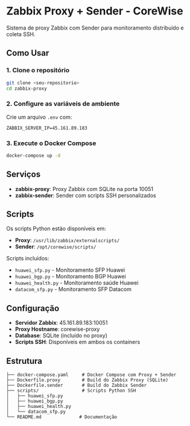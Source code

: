 # Zabbix Proxy + Sender - CoreWise

Sistema de proxy Zabbix com Sender para monitoramento distribuído e coleta SSH.

## Como Usar

### 1. Clone o repositório
```bash
git clone <seu-repositorio>
cd zabbix-proxy
```

### 2. Configure as variáveis de ambiente
Crie um arquivo `.env` com:
```
ZABBIX_SERVER_IP=45.161.89.183
```

### 3. Execute o Docker Compose
```bash
docker-compose up -d
```

## Serviços

- **zabbix-proxy**: Proxy Zabbix com SQLite na porta 10051
- **zabbix-sender**: Sender com scripts SSH personalizados

## Scripts

Os scripts Python estão disponíveis em:
- **Proxy**: `/usr/lib/zabbix/externalscripts/`
- **Sender**: `/opt/corewise/scripts/`

Scripts incluídos:
- `huawei_sfp.py` - Monitoramento SFP Huawei
- `huawei_bgp.py` - Monitoramento BGP Huawei  
- `huawei_health.py` - Monitoramento saúde Huawei
- `datacom_sfp.py` - Monitoramento SFP Datacom

## Configuração

- **Servidor Zabbix**: 45.161.89.183:10051
- **Proxy Hostname**: corewise-proxy
- **Database**: SQLite (incluído no proxy)
- **Scripts SSH**: Disponíveis em ambos os containers

## Estrutura

```
├── docker-compose.yaml     # Docker Compose com Proxy + Sender
├── Dockerfile.proxy        # Build do Zabbix Proxy (SQLite)
├── Dockerfile.sender       # Build do Zabbix Sender
├── scripts/                # Scripts Python SSH
│   ├── huawei_sfp.py
│   ├── huawei_bgp.py
│   ├── huawei_health.py
│   └── datacom_sfp.py
└── README.md              # Documentação
``` 